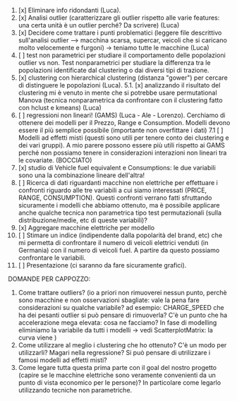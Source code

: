 1. [x] Eliminare info ridondanti (Luca). 
2. [x] Analisi outlier (caratterizzare gli outlier rispetto alle varie features: una certa unità è un outlier perché? Da scrivere) (Luca)
3. [x] Decidere come trattare i punti problematici (leggere file descrittivo sull'analisi outlier --> macchina scarsa, supercar, veicoli che si caricano molto velocemente e furgoni) -> teniamo tutte le macchine (Luca)  
4. [ ] test non parametrici per studiare il comportamento delle popolazioni outlier vs non. Test nonparametrici per studiare la differenza tra le popolazioni identificate dal clustering o dai diversi tipi di trazione.
5. [x] clustering con hierarchical clustering (distanza "gower") per cercare di distinguere le popolazioni (Luca). 
5.1. [x] analizzando il risultato del clustering mi è venuto in mente che si potrebbe usare permutational Manova (tecnica nonparametrica da confrontare con il clustering fatto con hclust e kmeans) (Luca)
7. [ ] regressioni non lineari! (GAMS) (Luca - Ale - Lorenzo). Cerchiamo di ottenere dei modelli per il Prezzo, Range e Consumption. Modelli devono essere il più semplice possibile (importante non overfittare i dati)
7.1 [ ] Modelli ad effetti misti (questi sono utili per tenere conto dei clustering e dei vari gruppi). A mio parere possono essere più utili rispetto ai GAMS perché non possiamo tenere in considerazioni interazioni non lineari tra le covariate. (BOCCIATO)
9. [x] studio di Vehicle fuel equivalent e Consumptions: le due variabili sono una la combinazione lineare dell'altra!
10. [ ] Ricerca di dati riguardanti macchine non elettriche per effettuare i confronti riguardo alle tre variabili a cui siamo interessati (PRICE, RANGE, CONSUMPTION). Questi confronti verrano fatti sfruttando sicuramente i modelli che abbiamo ottenuto, ma è possibile applicare anche qualche tecnica non parametrica tipo test permutazionali (sulla distribuzione/medie, etc di queste variabili)?
11. [x] Aggregare macchine elettriche per modello
12. [ ] Stimare un indice (indipendente dalla popolarità del brand, etc) che mi permetta di confrontare il numero di veicoli elettrici venduti (in Germania) con il numero di veicoli fuel. A partire da questo possiamo confrontare le variabili.
13. [ ] Presentazione (ci saranno da fare sicuramente grafici). 

DOMANDE PER CAPPOZZO: 
1. Come trattare outliers? (io a priori non rimuoverei nessun punto, perchè sono macchine e non osservazioni sbagliate: vale la pena fare considerazioni su qualche variabile? ad esempio: CHARGE_SPEED che ha dei pesanti outlier si può pensare di rimuoverla? C'è un punto che ha accelerazione mega elevata: cosa ne facciamo? In fase di modelling eliminiamo la variabile da tutti i modelli -> vedi ScatterplotMatrix: la curva viene )
2. Come utilizzare al meglio i clustering che ho ottenuto? C'è un modo per utilizzarli? Magari nella regressione? Si può pensare di utrilizzare i famosi modelli ad effetti misti?
3. Come legare tutta questa prima parte con il goal del nostro progetto (capire se le macchine elettriche sono veramente convenienti da un punto di vista economico per le persone)? In particolare come legarlo utilizzando tecniche non parametriche.
